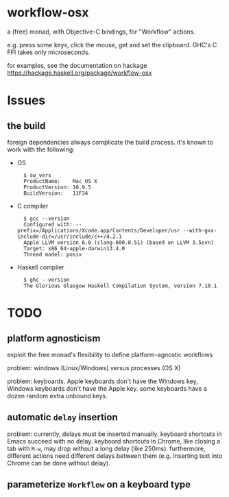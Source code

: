 # workflow-osx

a (free) monad, with Objective-C bindings, for "Workflow" actions. 

e.g. press some keys, click the mouse, get and set the clipboard. GHC's C FFI takes only microseconds.

for examples, see the documentation on hackage <https://hackage.haskell.org/package/workflow-osx>

# Issues

## the build

foreign dependencies always complicate the build process. it's known to work with the following:

* OS 

        $ sw_vers
        ProductName:	Mac OS X
        ProductVersion:	10.9.5
        BuildVersion:	13F34

* C compiler 

        $ gcc --version
        Configured with: --prefix=/Applications/Xcode.app/Contents/Developer/usr --with-gxx-include-dir=/usr/include/c++/4.2.1
        Apple LLVM version 6.0 (clang-600.0.51) (based on LLVM 3.5svn)
        Target: x86_64-apple-darwin13.4.0
        Thread model: posix

* Haskell compiler 

        $ ghc --version 
        The Glorious Glasgow Haskell Compilation System, version 7.10.1

# TODO

## platform agnosticism

exploit the free monad\'s flexibility to define platform-agnostic workflows 

problem: windows (Linux/Windows) versus processes (OS X) 

problem: keyboards. Apple keyboards don't have the Windows key, Windows keyboards don't have the Apple key. some keyboards have a dozen random extra unbound keys.  

## automatic `delay` insertion 

problem: currently, delays must be inserted manually. keyboard shortcuts in Emacs succeed with no delay. keyboard shortcuts in Chrome, like closing a tab with `M-w`, may drop without a long delay (like 250ms). furthermore, different actions need different delays between them (e.g. inserting text into Chrome can be done without delay). 

## parameterize `Workflow` on a keyboard type

